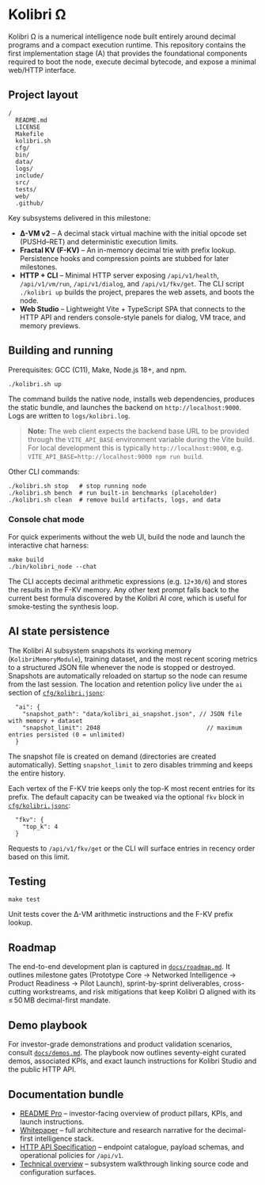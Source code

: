<!-- Copyright (c) 2024 Кочуров Владислав Евгеньевич -->

# Kolibri Ω

Kolibri Ω is a numerical intelligence node built entirely around decimal programs and a compact execution runtime. This repository contains the first implementation stage (A) that provides the foundational components required to boot the node, execute decimal bytecode, and expose a minimal web/HTTP interface.

## Project layout

```
/
  README.md
  LICENSE
  Makefile
  kolibri.sh
  cfg/
  bin/
  data/
  logs/
  include/
  src/
  tests/
  web/
  .github/
```

Key subsystems delivered in this milestone:

* **Δ-VM v2** – A decimal stack virtual machine with the initial opcode set (PUSHd–RET) and deterministic execution limits.
* **Fractal KV (F-KV)** – An in-memory decimal trie with prefix lookup. Persistence hooks and compression points are stubbed for later milestones.
* **HTTP + CLI** – Minimal HTTP server exposing `/api/v1/health`, `/api/v1/vm/run`, `/api/v1/dialog`, and `/api/v1/fkv/get`. The CLI script `./kolibri up` builds the project, prepares the web assets, and boots the node.
* **Web Studio** – Lightweight Vite + TypeScript SPA that connects to the HTTP API and renders console-style panels for dialog, VM trace, and memory previews.

## Building and running

Prerequisites: GCC (C11), Make, Node.js 18+, and npm.

```
./kolibri.sh up
```

The command builds the native node, installs web dependencies, produces the static bundle, and launches the backend on `http://localhost:9000`. Logs are written to `logs/kolibri.log`.

> **Note:** The web client expects the backend base URL to be provided through the `VITE_API_BASE` environment variable during the Vite build. For local development this is typically `http://localhost:9000`, e.g. `VITE_API_BASE=http://localhost:9000 npm run build`.

Other CLI commands:

```
./kolibri.sh stop   # stop running node
./kolibri.sh bench  # run built-in benchmarks (placeholder)
./kolibri.sh clean  # remove build artifacts, logs, and data
```

### Console chat mode

For quick experiments without the web UI, build the node and launch the interactive chat harness:

```
make build
./bin/kolibri_node --chat
```

The CLI accepts decimal arithmetic expressions (e.g. `12+30/6`) and stores the results in the F-KV memory. Any other text prompt
falls back to the current best formula discovered by the Kolibri AI core, which is useful for smoke-testing the synthesis loop.


## AI state persistence

The Kolibri AI subsystem snapshots its working memory (`KolibriMemoryModule`), training dataset, and the most recent scoring
metrics to a structured JSON file whenever the node is stopped or destroyed. Snapshots are automatically reloaded on startup so
the node can resume from the last session. The location and retention policy live under the `ai` section of
[`cfg/kolibri.jsonc`](cfg/kolibri.jsonc):

```jsonc
  "ai": {
    "snapshot_path": "data/kolibri_ai_snapshot.json", // JSON file with memory + dataset
    "snapshot_limit": 2048                              // maximum entries persisted (0 = unlimited)
  }
```

The snapshot file is created on demand (directories are created automatically). Setting `snapshot_limit` to zero disables
trimming and keeps the entire history.

Each vertex of the F-KV trie keeps only the top-K most recent entries for its prefix. The default capacity can be tweaked via
the optional `fkv` block in [`cfg/kolibri.jsonc`](cfg/kolibri.jsonc):

```jsonc
  "fkv": {
    "top_k": 4
  }
```

Requests to `/api/v1/fkv/get` or the CLI will surface entries in recency order based on this limit.

## Testing

```
make test
```

Unit tests cover the Δ-VM arithmetic instructions and the F-KV prefix lookup.

## Roadmap

The end-to-end development plan is captured in [`docs/roadmap.md`](docs/roadmap.md). It outlines milestone gates (Prototype Core → Networked Intelligence → Product Readiness → Pilot Launch), sprint-by-sprint deliverables, cross-cutting workstreams, and risk mitigations that keep Kolibri Ω aligned with its ≤ 50 MB decimal-first mandate.

## Demo playbook

For investor-grade demonstrations and product validation scenarios, consult [`docs/demos.md`](docs/demos.md). The playbook now outlines seventy-eight curated demos, associated KPIs, and exact launch instructions for Kolibri Studio and the public HTTP API.

## Documentation bundle

* [README Pro](docs/readme_pro.md) – investor-facing overview of product pillars, KPIs, and launch instructions.
* [Whitepaper](docs/whitepaper.md) – full architecture and research narrative for the decimal-first intelligence stack.
* [HTTP API Specification](docs/api_spec.md) – endpoint catalogue, payload schemas, and operational policies for `/api/v1`.
* [Technical overview](docs/architecture.md) – subsystem walkthrough linking source code and configuration surfaces.
